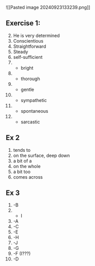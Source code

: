 
![[Pasted image 20240923133239.png]]

## Exercise 1:
2. He is very determined
3. Conscientious
4. Straightforward
5. Steady
6. self-sufficient
7. - bright
8. - thorough
9. - gentle
10. - sympathetic
11. - spontaneous
12. - sarcastic

## Ex 2
1. tends to
2. on the surface, deep down
3. a bit of a
4. on the whole
5. a bit too
6. comes across

## Ex 3
1. -B
2. - I
3. -A
4. -C
5. -E
6. -H
7. -J
8. -G
9. -F (I???)
10. -D